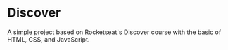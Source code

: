 # Discover

A simple project based on Rocketseat's Discover course with the basic of HTML, CSS, and JavaScript.
